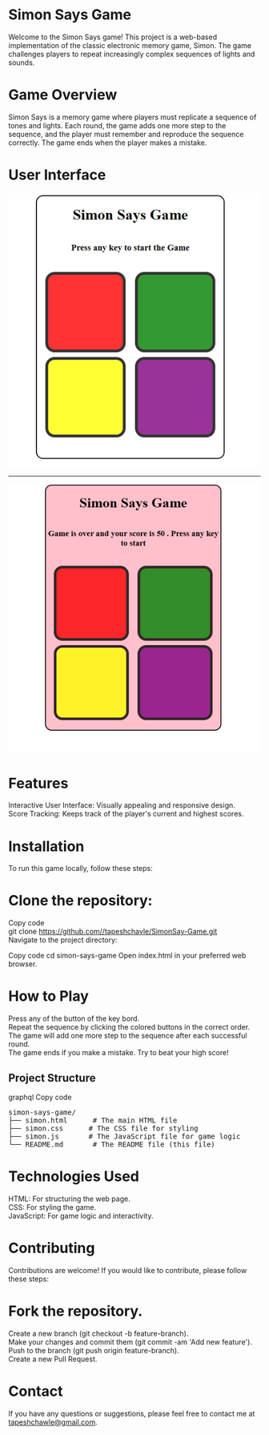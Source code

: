 # Simon Says Game

Welcome to the Simon Says game! This project is a web-based implementation of the classic electronic memory game, Simon. The game challenges players to repeat increasingly complex sequences of lights and sounds.

# Game Overview

Simon Says is a memory game where players must replicate a sequence of tones and lights. Each round, the game adds one more step to the sequence, and the player must remember and reproduce the sequence correctly. The game ends when the player makes a mistake.

# User Interface

<img src="./image/start.png"></img>
<br>

 <hr>
 <img src="./image/lost.png"></img>

# Features

Interactive User Interface: Visually appealing and responsive design.<br>
Score Tracking: Keeps track of the player's current and highest scores.<br>

# Installation

To run this game locally, follow these steps:<br>

# Clone the repository:

Copy code<br>
git clone https://github.com//tapeshchavle/SimonSay-Game.git<br>
Navigate to the project directory:<br>

Copy code
cd simon-says-game
Open index.html in your preferred web browser.

# How to Play

Press any of the button of the key bord.<br>
Repeat the sequence by clicking the colored buttons in the correct order.<br>
The game will add one more step to the sequence after each successful round.<br>
The game ends if you make a mistake. Try to beat your high score!<br>

<h2>Project Structure</h2>
graphql
Copy code <br>
<pre>
simon-says-game/
├── simon.html      # The main HTML file
├── simon.css      # The CSS file for styling
├── simon.js       # The JavaScript file for game logic 
└── README.md       # The README file (this file)
</pre>

# Technologies Used

HTML: For structuring the web page.<br>
CSS: For styling the game.<br>
JavaScript: For game logic and interactivity.<br>

# Contributing

Contributions are welcome! If you would like to contribute, please follow these steps:

# Fork the repository.

Create a new branch (git checkout -b feature-branch).<br>
Make your changes and commit them (git commit -am 'Add new feature').<br>
Push to the branch (git push origin feature-branch).<br>
Create a new Pull Request.<br>

# Contact

If you have any questions or suggestions, please feel free to contact me at tapeshchawle@gmail.com.
